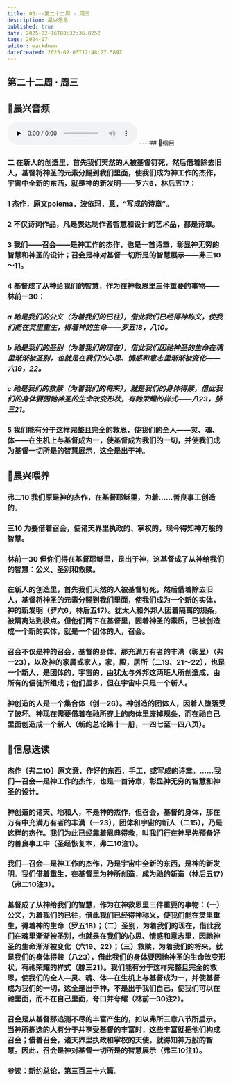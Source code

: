 ```yaml
---
title: 03---第二十二周 · 周三
description: 晨兴信息
published: true
date: 2025-02-16T08:32:36.825Z
tags: 2024-07
editor: markdown
dateCreated: 2025-02-03T12:48:27.589Z
---
```


## 第二十二周 · 周三

## 🎵晨兴音频
<audio id="audio" controls="" preload="none">
      <source id="mp3" src="/2024-07/week22/week22day3.mp3">
</audio>
---
## 📖纲目

### 二	在新人的创造里，首先我们天然的人被基督钉死，然后借着除去旧人，基督将神圣的元素分赐到我们里面，使我们成为神工作的杰作，宇宙中全新的东西，就是神的新发明——罗六6，林后五17：

### 1	杰作，原文poiema，波依玛，意，“写成的诗章”。

### 2	不仅诗词作品，凡是表达制作者智慧和设计的艺术品，都是诗章。

### 3	我们——召会——是神工作的杰作，也是一首诗章，彰显神无穷的智慧和神圣的设计；召会是神对基督一切所是的智慧展示——弗三10～11。

### 4	基督成了从神给我们的智慧，作为在神救恩里三件重要的事物——林前一30：

### *a	祂是我们的公义（为着我们的已往），借此我们已经得神称义，使我们能在灵里重生，得着神的生命——罗五18，八10。*

### *b	祂是我们的圣别（为着我们的现在），借此我们因祂神圣的生命在魂里渐渐被圣别，也就是在我们的心思、情感和意志里渐渐被变化——六19，22。*

### *c	祂是我们的救赎（为着我们的将来），就是我们的身体得赎，借此我们的身体要因祂神圣的生命改变形状，有祂荣耀的样式——八23，腓三21。*

### 5	我们能有分于这样完整且完全的救恩，使我们的全人——灵、魂、体——在生机上与基督成为一，使基督成为我们的一切，并使我们成为基督一切所是的智慧展示，这全是出于神。

## 📖晨兴喂养

### **弗二10**    **我们原是神的杰作，在基督耶稣里，为着……善良事工创造的。**

### **三10**    **为要借着召会，使诸天界里执政的、掌权的，现今得知神万般的智慧。**

### **林前一30**    **但你们得在基督耶稣里，是出于神，这基督成了从神给我们的智慧：公义、圣别和救赎。**

### 在新人的创造里，首先我们天然的人被基督钉死，然后借着除去旧人，基督将神圣的元素分赐到我们里面，使我们成为一个新的实体，神的新发明（罗六6，林后五17）。犹太人和外邦人因着隔离的规条，被隔离达到极点。但他们两下在基督里，因着神圣的素质，已被创造成一个新的实体，就是一个团体的人，召会。

### 召会不仅是神的召会，基督的身体，那充满万有者的丰满（彰显）（弗一23），以及神的家属或家人，家，殿，居所（二19、21～22），也是一个新人，是团体的，宇宙的，由犹太与外邦这两班人所创造成，由所有的信徒所组成；他们虽多，但在宇宙中只是一个新人。

### 神创造的人是一个集合体（创一26）。神创造的团体人，因着人堕落受了破坏。神现在需要借着在祂所穿上的肉体里废掉规条，而在祂自己里面创造成一个新人（新约总论第十一册，一四七至一四八页）。

## 📖信息选读

### 杰作〔弗二10〕原文意，作好的东西，手工，或写成的诗章。……我们—召会—是神工作的杰作，也是一首诗章，彰显神无穷的智慧和神圣的设计。

### 神创造的诸天、地和人，不是神的杰作，但召会，基督的身体，那在万有中充满万有者的丰满（一23），团体和宇宙的新人（二15），乃是这样的杰作。我们为此已经靠着恩典得救，叫我们行在神早先预备好的善良事工中（圣经恢复本，弗二10注1）。

### 我们—召会—是神工作的杰作，乃是宇宙中全新的东西，是神的新发明。我们借着重生，在基督里为神所创造，成为祂的新造（林后五17）（弗二10注3）。

### 基督成了从神给我们的智慧，作为在神救恩里三件重要的事物：（一）公义，为着我们的已往，借此我们已经得神称义，使我们能在灵里重生，得着神的生命（罗五18）；（二）圣别，为着我们的现在，借此我们在魂里渐渐被圣别，也就是在我们的心思、情感和意志里，因祂神圣的生命渐渐被变化（六19、22）；（三）救赎，为着我们的将来，就是我们的身体得赎（八23），借此我们的身体要因祂神圣的生命改变形状，有祂荣耀的样式（腓三21）。我们能有分于这样完整且完全的救恩，使我们的全人—灵、魂、体—在生机上与基督成为一，并使基督成为我们的一切，这全是出于神，不是出于我们自己，使我们可以在祂里面，而不在自己里面，夸口并夸耀（林前一30注2）。

### 召会是从基督那追测不尽的丰富产生的，如以弗所三章八节所启示。当神所拣选的人有分于并享受基督的丰富时，这些丰富就把他们构成召会；借着召会，诸天界里执政和掌权的天使，就得知神万般的智慧。因此，召会是神对基督一切所是的智慧展示（弗三10注1）。

### 参读：新约总论，第三百三十六篇。

<!-- Google tag (gtag.js) -->

<script async src="https://www.googletagmanager.com/gtag/js?id=G-1P8709Z16T"></script>

<script>


 window.dataLayer = window.dataLayer || [];

 function gtag(){dataLayer.push(arguments);}

 gtag('js', new Date());



 gtag('config', 'G-1P8709Z16T');

</script>